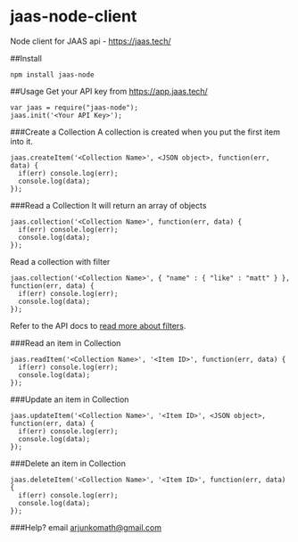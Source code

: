 # jaas-node-client
Node client for JAAS api - https://jaas.tech/

##Install
```
npm install jaas-node
```

##Usage
Get your API key from https://app.jaas.tech/
```
var jaas = require("jaas-node");
jaas.init('<Your API Key>');
```

###Create a Collection
A collection is created when you put the first item into it.
```
jaas.createItem('<Collection Name>', <JSON object>, function(err, data) {
  if(err) console.log(err);
  console.log(data);
});
```

###Read a Collection
It will return an array of objects
```
jaas.collection('<Collection Name>', function(err, data) {
  if(err) console.log(err);
  console.log(data);
});
```

Read a collection with filter
```
jaas.collection('<Collection Name>', { "name" : { "like" : "matt" } }, function(err, data) {
  if(err) console.log(err);
  console.log(data);
});
```

Refer to the API docs to [read more about filters](http://docs.jaas.apiary.io/#reference/0/collections).

###Read an item in Collection
```
jaas.readItem('<Collection Name>', '<Item ID>', function(err, data) {
  if(err) console.log(err);
  console.log(data);
});
```

###Update an item in Collection
```
jaas.updateItem('<Collection Name>', '<Item ID>', <JSON object>, function(err, data) {
  if(err) console.log(err);
  console.log(data);
});
```

###Delete an item in Collection
```
jaas.deleteItem('<Collection Name>', '<Item ID>', function(err, data) {
  if(err) console.log(err);
  console.log(data);
});
```

###Help?
email arjunkomath@gmail.com
